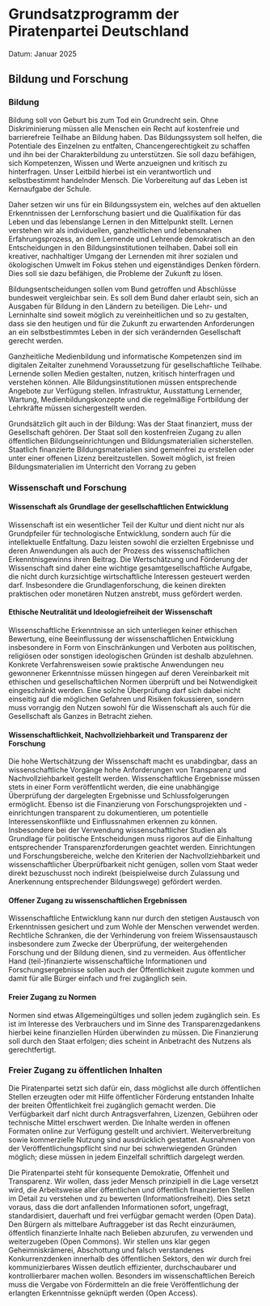 # Grundsatzprogramm der Piratenpartei Deutschland
Datum: Januar 2025

## Bildung und Forschung

### Bildung

Bildung soll von Geburt bis zum Tod ein Grundrecht sein. Ohne Diskriminierung müssen alle Menschen ein Recht auf kostenfreie und barrierefreie Teilhabe an Bildung haben. Das Bildungssystem soll helfen, die Potentiale des Einzelnen zu entfalten, Chancengerechtigkeit zu schaffen und ihn bei der Charakterbildung zu unterstützen. Sie soll dazu befähigen, sich Kompetenzen, Wissen und Werte anzueignen und kritisch zu hinterfragen. Unser Leitbild hierbei ist ein verantwortlich und selbstbestimmt handelnder Mensch. Die Vorbereitung auf das Leben ist Kernaufgabe der Schule.

Daher setzen wir uns für ein Bildungssystem ein, welches auf den aktuellen Erkenntnissen der Lernforschung basiert und die Qualifikation für das Leben und das lebenslange Lernen in den Mittelpunkt stellt. Lernen verstehen wir als individuellen, ganzheitlichen und lebensnahen Erfahrungsprozess, an dem Lernende und Lehrende demokratisch an den Entscheidungen in den Bildungsinstitutionen teilhaben. Dabei soll ein kreativer, nachhaltiger Umgang der Lernenden mit ihrer sozialen und ökologischen Umwelt im Fokus stehen und eigenständiges Denken fördern. Dies soll sie dazu befähigen, die Probleme der Zukunft zu lösen.

Bildungsentscheidungen sollen vom Bund getroffen und Abschlüsse bundesweit vergleichbar sein. Es soll dem Bund daher erlaubt sein, sich an Ausgaben für Bildung in den Ländern zu beteiligen. Die Lehr- und Lerninhalte sind soweit möglich zu vereinheitlichen und so zu gestalten, dass sie den heutigen und für die Zukunft zu erwartenden Anforderungen an ein selbstbestimmtes Leben in der sich verändernden Gesellschaft gerecht werden.

Ganzheitliche Medienbildung und informatische Kompetenzen sind im digitalen Zeitalter zunehmend Voraussetzung für gesellschaftliche Teilhabe. Lernende sollen Medien gestalten, nutzen, kritisch hinterfragen und verstehen können. Alle Bildungsinstitutionen müssen entsprechende Angebote zur Verfügung stellen. Infrastruktur, Ausstattung Lernender, Wartung, Medienbildungskonzepte und die regelmäßige Fortbildung der Lehrkräfte müssen sichergestellt werden.

Grundsätzlich gilt auch in der Bildung: Was der Staat finanziert, muss der Gesellschaft gehören. Der Staat soll den kostenfreien Zugang zu allen öffentlichen Bildungseinrichtungen und Bildungsmaterialien sicherstellen. Staatlich finanzierte Bildungsmaterialien sind gemeinfrei zu erstellen oder unter einer offenen Lizenz bereitzustellen. Soweit möglich, ist freien Bildungsmaterialien im Unterricht den Vorrang zu geben


### Wissenschaft und Forschung 

#### Wissenschaft als Grundlage der gesellschaftlichen Entwicklung 

Wissenschaft ist ein wesentlicher Teil der Kultur und dient nicht nur als Grundpfeiler für technologische Entwicklung, sondern auch für die intellektuelle Entfaltung. Dazu leisten sowohl die erzielten Ergebnisse und deren Anwendungen als auch der Prozess des wissenschaftlichen Erkenntnisgewinns ihren Beitrag. Die Wertschätzung und Förderung der Wissenschaft sind daher eine wichtige gesamtgesellschaftliche Aufgabe, die nicht durch kurzsichtige wirtschaftliche Interessen gesteuert werden darf. Insbesondere die Grundlagenforschung, die keinen direkten praktischen oder monetären Nutzen anstrebt, muss gefördert werden.

#### Ethische Neutralität und Ideologiefreiheit der Wissenschaft 

Wissenschaftliche Erkenntnisse an sich unterliegen keiner ethischen Bewertung, eine Beeinflussung der wissenschaftlichen Entwicklung insbesondere in Form von Einschränkungen und Verboten aus politischen, religiösen oder sonstigen ideologischen Gründen ist deshalb abzulehnen. Konkrete Verfahrensweisen sowie praktische Anwendungen neu gewonnener Erkenntnisse müssen hingegen auf deren Vereinbarkeit mit ethischen und gesellschaftlichen Normen überprüft und bei Notwendigkeit eingeschränkt werden. Eine solche Überprüfung darf sich dabei nicht einseitig auf die möglichen Gefahren und Risiken fokussieren, sondern muss vorrangig den Nutzen sowohl für die Wissenschaft als auch für die Gesellschaft als Ganzes in Betracht ziehen.

#### Wissenschaftlichkeit, Nachvollziehbarkeit und Transparenz der Forschung 

Die hohe Wertschätzung der Wissenschaft macht es unabdingbar, dass an wissenschaftliche Vorgänge hohe Anforderungen von Transparenz und Nachvollziehbarkeit gestellt werden. Wissenschaftliche Ergebnisse müssen stets in einer Form veröffentlicht werden, die eine unabhängige Überprüfung der dargelegten Ergebnisse und Schlussfolgerungen ermöglicht. Ebenso ist die Finanzierung von Forschungsprojekten und -einrichtungen transparent zu dokumentieren, um potentielle Interessenskonflikte und Einflussnahmen erkennen zu können. Insbesondere bei der Verwendung wissenschaftlicher Studien als Grundlage für politische Entscheidungen muss rigoros auf die Einhaltung entsprechender Transparenzforderungen geachtet werden. Einrichtungen und Forschungsbereiche, welche den Kriterien der Nachvollziehbarkeit und wissenschaftlicher Überprüfbarkeit nicht genügen, sollen vom Staat weder direkt bezuschusst noch indirekt (beispielweise durch Zulassung und Anerkennung entsprechender Bildungswege) gefördert werden.

#### Offener Zugang zu wissenschaftlichen Ergebnissen

Wissenschaftliche Entwicklung kann nur durch den stetigen Austausch von Erkenntnissen gesichert und zum Wohle der Menschen verwendet werden. Rechtliche Schranken, die der Verhinderung von freiem Wissensaustausch insbesondere zum Zwecke der Überprüfung, der weitergehenden Forschung und der Bildung dienen, sind zu vermeiden. Aus öffentlicher Hand (teil-)finanzierte wissenschaftliche Informationen und Forschungsergebnisse sollen auch der Öffentlichkeit zugute kommen und damit für alle Bürger einfach und frei zugänglich sein.

#### Freier Zugang zu Normen 

Normen sind etwas Allgemeingültiges und sollen jedem zugänglich sein. Es ist im Interesse des Verbrauchers und im Sinne des Transparenzgedankens hierbei keine finanziellen Hürden überwinden zu müssen. Die Finanzierung soll durch den Staat erfolgen; dies scheint in Anbetracht des Nutzens als gerechtfertigt.

### Freier Zugang zu öffentlichen Inhalten 

Die Piratenpartei setzt sich dafür ein, dass möglichst alle durch öffentlichen Stellen erzeugten oder mit Hilfe öffentlicher Förderung entstanden Inhalte der breiten Öffentlichkeit frei zugänglich gemacht werden. Die Verfügbarkeit darf nicht durch Antragsverfahren, Lizenzen, Gebühren oder technische Mittel erschwert werden. Die Inhalte werden in offenen Formaten online zur Verfügung gestellt und archiviert. Weiterverbreitung sowie kommerzielle Nutzung sind ausdrücklich gestattet. Ausnahmen von der Veröffentlichungspflicht sind nur bei schwerwiegenden Gründen möglich; diese müssen in jedem Einzelfall schriftlich dargelegt werden.

Die Piratenpartei steht für konsequente Demokratie, Offenheit und Transparenz. Wir wollen, dass jeder Mensch prinzipiell in die Lage versetzt wird, die Arbeitsweise aller öffentlichen und öffentlich finanzierten Stellen im Detail zu verstehen und zu bewerten (Informationsfreiheit). Dies setzt voraus, dass die dort anfallenden Informationen sofort, ungefragt, standardisiert, dauerhaft und frei verfügbar gemacht werden (Open Data). Den Bürgern als mittelbare Auftraggeber ist das Recht einzuräumen, öffentlich finanzierte Inhalte nach Belieben abzurufen, zu verwenden und weiterzugeben (Open Commons). Wir stellen uns klar gegen Geheimniskrämerei, Abschottung und falsch verstandenes Konkurrenzdenken innerhalb des öffentlichen Sektors, den wir durch frei kommunizierbares Wissen deutlich effizienter, durchschaubarer und kontrollierbarer machen wollen. Besonders im wissenschaftlichen Bereich muss die Vergabe von Fördermitteln an die freie Veröffentlichung der erlangten Erkenntnisse geknüpft werden (Open Access).

